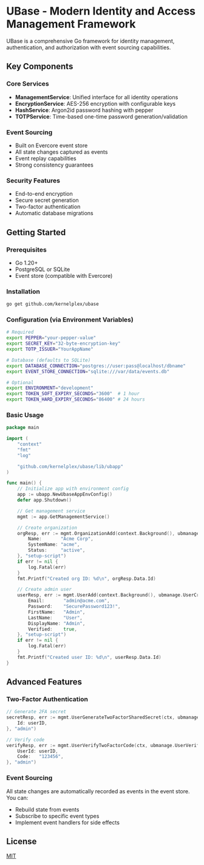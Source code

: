 # UBase - Modern Identity and Access Management Framework

UBase is a comprehensive Go framework for identity management, authentication,
and authorization with event sourcing capabilities.

## Key Components

### Core Services
- **ManagementService**: Unified interface for all identity operations
- **EncryptionService**: AES-256 encryption with configurable keys
- **HashService**: Argon2id password hashing with pepper
- **TOTPService**: Time-based one-time password generation/validation

### Event Sourcing
- Built on Evercore event store
- All state changes captured as events
- Event replay capabilities
- Strong consistency guarantees

### Security Features
- End-to-end encryption
- Secure secret generation
- Two-factor authentication
- Automatic database migrations

## Getting Started

### Prerequisites
- Go 1.20+
- PostgreSQL or SQLite
- Event store (compatible with Evercore)

### Installation
```bash
go get github.com/kernelplex/ubase
```

### Configuration (via Environment Variables)
```bash
# Required
export PEPPER="your-pepper-value" 
export SECRET_KEY="32-byte-encryption-key"
export TOTP_ISSUER="YourAppName"

# Database (defaults to SQLite)
export DATABASE_CONNECTION="postgres://user:pass@localhost/dbname"
export EVENT_STORE_CONNECTION="sqlite:///var/data/events.db"

# Optional
export ENVIRONMENT="development"
export TOKEN_SOFT_EXPIRY_SECONDS="3600"  # 1 hour
export TOKEN_HARD_EXPIRY_SECONDS="86400" # 24 hours
```

### Basic Usage
```go
package main

import (
	"context"
	"fmt"
	"log"

	"github.com/kernelplex/ubase/lib/ubapp"
)

func main() {
	// Initialize app with environment config
	app := ubapp.NewUbaseAppEnvConfig()
	defer app.Shutdown()

	// Get management service
	mgmt := app.GetManagementService()

	// Create organization
	orgResp, err := mgmt.OrganizationAdd(context.Background(), ubmanage.OrganizationCreateCommand{
		Name:       "Acme Corp",
		SystemName: "acme",
		Status:     "active",
	}, "setup-script")
	if err != nil {
		log.Fatal(err)
	}
	fmt.Printf("Created org ID: %d\n", orgResp.Data.Id)

	// Create admin user
	userResp, err := mgmt.UserAdd(context.Background(), ubmanage.UserCreateCommand{
		Email:       "admin@acme.com",
		Password:    "SecurePassword123!",
		FirstName:   "Admin",
		LastName:    "User",
		DisplayName: "Admin",
		Verified:    true,
	}, "setup-script")
	if err != nil {
		log.Fatal(err)
	}
	fmt.Printf("Created user ID: %d\n", userResp.Data.Id)
}
```

## Advanced Features

### Two-Factor Authentication
```go
// Generate 2FA secret
secretResp, err := mgmt.UserGenerateTwoFactorSharedSecret(ctx, ubmanage.UserGenerateTwoFactorSharedSecretCommand{
	Id: userID,
}, "admin")

// Verify code
verifyResp, err := mgmt.UserVerifyTwoFactorCode(ctx, ubmanage.UserVerifyTwoFactorLoginCommand{
	UserId: userID,
	Code:   "123456", 
}, "admin")
```

### Event Sourcing
All state changes are automatically recorded as events in the event store. You can:
- Rebuild state from events
- Subscribe to specific event types
- Implement event handlers for side effects

## License
[MIT](https://choosealicense.com/licenses/mit/)
